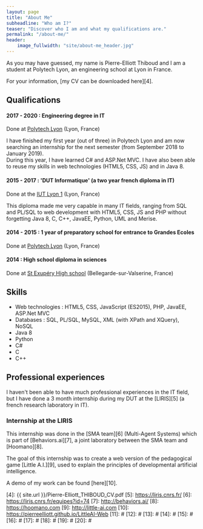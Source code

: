 ```yaml
---
layout: page
title: "About Me"
subheadline: "Who am I?"
teaser: "Discover who I am and what my qualifications are."
permalink: "/about-me/"
header:
    image_fullwidth: "site/about-me_header.jpg"
---
```



As you may have guessed, my name is Pierre-Elliott Thiboud and I am a student at Polytech Lyon, an engineering school at Lyon in France.

For your information, [my CV can be downloaded here][4].

## Qualifications

#### 2017 - 2020 : Engineering degree in IT

Done at [Polytech Lyon][1] (Lyon, France)

I have finished my first year (out of three) in Polytech Lyon and am now searching an internship for the next semester (from September 2018 to January 2019).<br />
During this year, I have learned C# and ASP.Net MVC. I have also been able to reuse my skills in web technologies (HTML5, CSS, JS) and in Java 8.

#### 2015 - 2017 : 'DUT Informatique' (a two year french diploma in IT)

Done at the [IUT Lyon 1][2] (Lyon, France)<br />

This diploma made me very capable in many IT fields, ranging from SQL and PL/SQL to web development with HTML5, CSS, JS and PHP without forgetting Java 8, C, C++, JavaEE, Python, UML and Merise.

#### 2014 - 2015 : 1 year of preparatory school for entrance to Grandes Ecoles

Done at [Polytech Lyon][1] (Lyon, France)

#### 2014 : High school diploma in sciences

Done at [St Exupéry High school][3] (Bellegarde-sur-Valserine, France)

## Skills

* Web technologies : HTML5, CSS, JavaScript (ES2015), PHP, JavaEE, ASP.Net MVC
* Databases : SQL, PL/SQL, MySQL, XML (with XPath and XQuery), NoSQL
* Java 8
* Python
* C#
* C
* C++



## Professional experiences

I haven't been able to have much professional experiences in the IT field, but I have done a 3 month internship during my DUT at the [LIRIS][5] (a french research laboratory in IT).

### Internship at the LIRIS

This internship was done in the [SMA team][6] (Multi-Agent Systems) which is part of [Behaviors.ai][7], a joint laboratory between the SMA team and [Hoomano][8].

The goal of this internship was to create a web version of the pedagogical game [Little A.I.][9], used to explain the principles of developmental artificial intelligence.

A demo of my work can be found [here][10].


 [1]: https://polytech.univ-lyon1.fr/
 [2]: https://iut.univ-lyon1.fr/
 [3]: http://lycee-saint-exupery-bellegarde.etab.ac-lyon.fr
 [4]: {{ site.url }}/Pierre-Elliott_THIBOUD_CV.pdf
 [5]: https://liris.cnrs.fr/
 [6]: https://liris.cnrs.fr/equipes?id=74
 [7]: http://behaviors.ai/
 [8]: https://hoomano.com
 [9]: http://little-ai.com
 [10]: https://pierreelliott.github.io/LittleAI-Web
 [11]: #
 [12]: #
 [13]: #
 [14]: #
 [15]: #
 [16]: #
 [17]: #
 [18]: #
 [19]: #
 [20]: #
